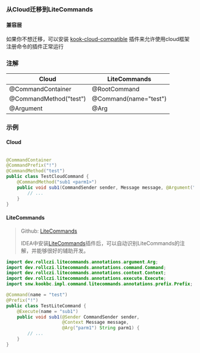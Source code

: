 ### 从Cloud迁移到LiteCommands

#### 兼容层

如果你不想迁移，可以安装 [kook-cloud-compatible](https://github.com/huanmeng-qwq/kookbc-cloud-compatible/releases)
插件来允许使用cloud框架注册命令的插件正常运行

### 注解

| Cloud                  | LiteCommands          |
|------------------------|-----------------------|
| @CommandContainer      | @RootCommand          |
| @CommandMethod("test") | @Command(name="test") |
| @Argument              | @Arg                  |

### 示例

#### Cloud

```java

@CommandContainer
@CommandPrefix("!")
@CommandMethod("test")
public class TestCloudCommand {
    @CommandMethod("sub1 <parm1>")
    public void sub1(CommandSender sender, Message message, @Argument("parm1") String parm1) {
        // ...
    }
}
```

#### LiteCommands

> Github: [LiteCommands](https://github.com/Rollczi/LiteCommands)
>
> IDEA中安装[LiteCommands](https://plugins.jetbrains.com/plugin/20799-litecommands)插件后，可以自动识别LiteCommands的注解，并能够很好的辅助开发。

```java
import dev.rollczi.litecommands.annotations.argument.Arg;
import dev.rollczi.litecommands.annotations.command.Command;
import dev.rollczi.litecommands.annotations.context.Context;
import dev.rollczi.litecommands.annotations.execute.Execute;
import snw.kookbc.impl.command.litecommands.annotations.prefix.Prefix;

@Command(name = "test")
@Prefix("!")
public class TestLiteCommand {
    @Execute(name = "sub1")
    public void sub1(@Sender CommandSender sender,
                     @Context Message message,
                     @Arg("parm1") String parm1) {
        // ...
    }
}
```